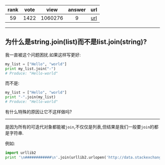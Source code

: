 
| rank | vote | view | answer | url |
|:-:|:-:|:-:|:-:|:-:|
|59|1422|1060276|9| [url](http://stackoverflow.com/questions/493819/python-join-why-is-it-string-joinlist-instead-of-list-joinstring) |
***

## 为什么是string.join(list)而不是list.join(string)?

我一直被这个问题困扰.如果这样写更好:

```python
my_list = ["Hello", "world"]
print my_list.join("-")
# Produce: "Hello-world"
```

而不是:

```python
my_list = ["Hello", "world"]
print "-".join(my_list)
# Produce: "Hello-world"
```

有什么特殊的原因让它不这样做吗?

***

是因为所有的可迭代对象都能被`join`,不仅仅是列表,但结果是我们一般要`join`的都是字符串.

例如:

```python
import urllib2
print '\n############\n'.join(urllib2.urlopen('http://data.stackexchange.com/users/7095'))
```